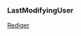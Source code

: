 ### LastModifyingUser

[Rediger](https://github.com/FMDatahub/DataDictionary/tree/main/Properties/Administratively/LastModifyingUser.md)
